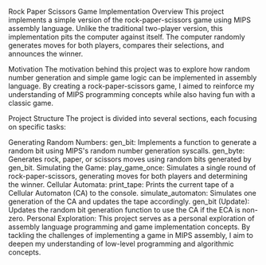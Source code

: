 Rock Paper Scissors Game Implementation
Overview
This project implements a simple version of the rock-paper-scissors game using MIPS assembly language. Unlike the traditional two-player version, this implementation pits the computer against itself. The computer randomly generates moves for both players, compares their selections, and announces the winner.

Motivation
The motivation behind this project was to explore how random number generation and simple game logic can be implemented in assembly language. By creating a rock-paper-scissors game, I aimed to reinforce my understanding of MIPS programming concepts while also having fun with a classic game.

Project Structure
The project is divided into several sections, each focusing on specific tasks:

Generating Random Numbers:
gen_bit: Implements a function to generate a random bit using MIPS's random number generation syscalls.
 gen_byte: Generates rock, paper, or scissors moves using random bits generated by gen_bit.
Simulating the Game:
 play_game_once: Simulates a single round of rock-paper-scissors, generating moves for both players and determining the winner.
Cellular Automata:
 print_tape: Prints the current tape of a Cellular Automaton (CA) to the console.
 simulate_automaton: Simulates one generation of the CA and updates the tape accordingly.
 gen_bit (Update): Updates the random bit generation function to use the CA if the ECA is non-zero.
Personal Exploration:
This project serves as a personal exploration of assembly language programming and game implementation concepts. By tackling the challenges of implementing a game in MIPS assembly, I aim to deepen my understanding of low-level programming and algorithmic concepts.
